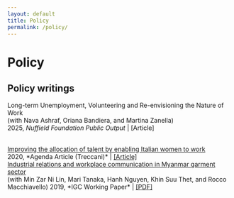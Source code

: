 ```yaml
---
layout: default
title: Policy
permalink: /policy/
---
```


# Policy
## Policy writings


Long-term Unemployment, Volunteering and Re-envisioning the Nature of Work<br>
(with Nava Ashraf, Oriana Bandiera, and Martina Zanella)<br>
2025, *Nuffield Foundation Public Output*  |  [Article]

<br>
<a href="https://www.treccani.it/magazine/agenda/articoli/economia-e-innovazione/gender_gap.html" target="_blank" rel="noopener noreferrer">Improving the allocation of talent by enabling Italian women to work</a> <br>
2020, *Agenda Article (Treccani)* | <a href="https://www.treccani.it/magazine/agenda/articoli/economia-e-innovazione/gender_gap.html" target="_blank" rel="noopener noreferrer">[Article]</a>


<br>
<a href="https://www.theigc.org/publications/industrial-relations-and-workplace-communication-myanmar-garment-sector" target="_blank" rel="noopener noreferrer">Industrial relations and workplace communication in Myanmar garment sector</a> <br>
(with Min Zar Ni Lin, Mari Tanaka, Hanh Nguyen, Khin Suu Thet, and Rocco Macchiavello)  
2019, *IGC Working Paper* | <a href="/assets/files/Tanaka-et-al-2019-Working-paper.pdf" target="_blank" rel="noopener noreferrer">[PDF]</a>

